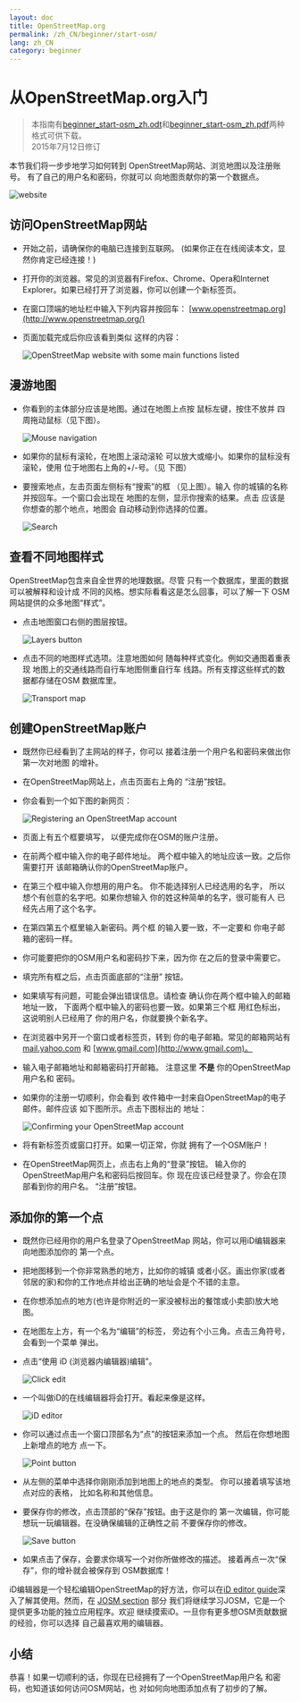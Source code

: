 ```yaml
---
layout: doc
title: OpenStreetMap.org
permalink: /zh_CN/beginner/start-osm/
lang: zh_CN
category: beginner
---
```


从OpenStreetMap.org入门
====================================

> 本指南有[beginner_start-osm_zh.odt](/files/beginner_start-osm_zh.odt)和[beginner_start-osm_zh.pdf](/files/beginner_start-osm_zh.pdf)两种格式可供下载。  
> 2015年7月12日修订  

本节我们将一步步地学习如何转到
OpenStreetMap网站、浏览地图以及注册账号。
有了自己的用户名和密码，你就可以
向地图贡献你的第一个数据点。

![website][]

访问OpenStreetMap网站
-------------------------------

- 开始之前，请确保你的电脑已连接到互联网。
    (如果你正在在线阅读本文，显然你肯定已经连接！)
- 打开你的浏览器。常见的浏览器有Firefox、Chrome、Opera和Internet 
    Explorer。如果已经打开了浏览器，你可以创建一个新标签页。
- 在窗口顶端的地址栏中输入下列内容并按回车：
    [www.openstreetmap.org](http://www.openstreetmap.org/)
- 页面加载完成后你应该看到类似
    这样的内容：

    ![OpenStreetMap website with some main functions listed][]

漫游地图
----------------

- 你看到的主体部分应该是地图。通过在地图上点按
    鼠标左键，按住不放并
    四周拖动鼠标（见下图）。

    ![Mouse navigation][]

- 如果你的鼠标有滚轮，在地图上滚动滚轮
    可以放大或缩小。如果你的鼠标没有滚轮，使用
    位于地图右上角的+/-号。（见
    下图）
- 要搜索地点，左击页面左侧标有“搜索”的框
    （见上图）。输入
    你的城镇的名称并按回车。一个窗口会出现在
    地图的左侧，显示你搜索的结果。点击
    应该是你想查的那个地点，地图会
    自动移动到你选择的位置。

    ![Search][]
   

查看不同地图样式
------------------------

OpenStreetMap包含来自全世界的地理数据。尽管
只有一个数据库，里面的数据可以被解释和设计成
不同的风格。想实际看看这是怎么回事，可以了解一下
OSM网站提供的众多地图“样式”。

- 点击地图窗口右侧的图层按钮。

    ![Layers button][]

- 点击不同的地图样式选项。注意地图如何
    随每种样式变化。例如交通图着重表现
    地图上的交通线路而自行车地图侧重自行车
    线路。所有支撑这些样式的数据都存储在OSM
    数据库里。

    ![Transport map][]

创建OpenStreetMap账户
-------------------------------

- 既然你已经看到了主网站的样子，你可以
    接着注册一个用户名和密码来做出你第一次对地图
    的增补。
- 在OpenStreetMap网站上，点击页面右上角的
    “注册”按钮。
- 你会看到一个如下图的新网页：

    ![Registering an OpenStreetMap account][]

- 页面上有五个框要填写，
    以便完成你在OSM的账户注册。
- 在前两个框中输入你的电子邮件地址。
    两个框中输入的地址应该一致。之后你需要打开
    该邮箱确认你的OpenStreetMap账户。
- 在第三个框中输入你想用的用户名。
    你不能选择别人已经选用的名字，
    所以想个有创意的名字吧。如果你想输入
    你的姓这种简单的名字，很可能有人
    已经先占用了这个名字。
- 在第四第五个框里输入新密码。两个框
    的输入要一致，不一定要和
    你电子邮箱的密码一样。
- 你可能要把你的OSM用户名和密码抄下来，因为你
    在之后的登录中需要它。
- 填完所有框之后，点击页面底部的“注册”
    按钮。
- 如果填写有问题，可能会弹出错误信息。请检查
    确认你在两个框中输入的邮箱地址一致，
    下面两个框中输入的密码也要一致。如果第三个框
    用红色标出，这说明别人已经用了
    你的用户名，你就要换个新名字。
- 在浏览器中另开一个窗口或者标签页，转到
    你的电子邮箱。常见的邮箱网站有 [mail.yahoo.com](http://mail.yahoo.com)
    和 [www.gmail.com](http://www.gmail.com)。
- 输入电子邮箱地址和邮箱密码打开邮箱。
    注意这里 __不是__ 你的OpenStreetMap用户名和
    密码。
- 如果你的注册一切顺利，你会看到
    收件箱中一封来自OpenStreetMap的电子邮件。邮件应该
    如下图所示。点击下图标出的
    地址：

    ![Confirming your OpenStreetMap account][]

- 将有新标签页或窗口打开。如果一切正常，你就
    拥有了一个OSM账户！
- 在OpenStreetMap网页上，点击右上角的“登录”按钮。
    输入你的OpenStreetMap用户名和密码后按回车。你
    现在应该已经登录了。你会在顶部看到你的用户名。
    “注册”按钮。

添加你的第一个点
------------------------

- 既然你已经用你的用户名登录了OpenStreetMap
    网站，你可以用iD编辑器来向地图添加你的
    第一个点。
- 把地图移到一个你非常熟悉的地方，比如你的城镇
    或者小区。画出你家(或者邻居的家)和你的工作地点并给出正确的地址会是个不错的主意。 
- 在你想添加点的地方(也许是你附近的一家没被标出的餐馆或小卖部)放大地图。
- 在地图左上方，有一个名为“编辑”的标签，
    旁边有个小三角。点击三角符号，会看到一个菜单
    弹出。
- 点击“使用 iD (浏览器内编辑器)编辑”。

    ![Click edit][]

- 一个叫做iD的在线编辑器将会打开。看起来像是这样。

    ![iD editor][]

- 你可以通过点击一个窗口顶部名为“点”的按钮来添加一个点。
    然后在你想地图上新增点的地方
    点一下。

    ![Point button][]    

- 从左侧的菜单中选择你刚刚添加到地图上的地点的类型。
    你可以接着填写该地点对应的表格，
    比如名称和其他信息。
- 要保存你的修改，点击顶部的“保存”按钮。由于这是你的
    第一次编辑，你可能想玩一玩编辑器。在没确保编辑的正确性之前
    不要保存你的修改。

    ![Save button][]    

- 如果点击了保存，会要求你填写一个对你所做修改的描述。
    接着再点一次“保存”，你的增补就会被保存到
    OSM数据库！


iD编辑器是一个轻松编辑OpenStreetMap的好方法，你可以在[iD editor guide](/zh/beginner/id-editor/)深入了解其使用。然而，在 [JOSM section](/zh/josm/) 部分
我们将继续学习JOSM，它是一个提供更多功能的独立应用程序。欢迎
继续摸索iD。一旦你有更多想OSM贡献数据的经验，你可以选择
自己最喜欢用的编辑器。

小结
-------

恭喜！如果一切顺利的话，你现在已经拥有了一个OpenStreetMap用户名
和密码，也知道该如何访问OSM网站，也
对如何向地图添加点有了初步的了解。



[website]: /images/beginner/start-osm_website.png
[OpenStreetMap website with some main functions listed]: /images/beginner/osm-website-main-functions.png
[Mouse navigation]: /images/beginner/mouse-navigation.png
[Search]: /images/beginner/search.png
[Layers button]: /images/beginner/layers.png
[Transport map]: /images/beginner/transport-map.png
[Registering an OpenStreetMap account]: /images/beginner/registering-account.png
[Confirming your OpenStreetMap account]: /images/beginner/confirming-account.png
[Click edit]: /images/beginner/click-edit.png
[iD editor]: /images/beginner/id-editor.png
[Point button]: /images/beginner/point-button.png
[Save button]: /images/beginner/save-button.png